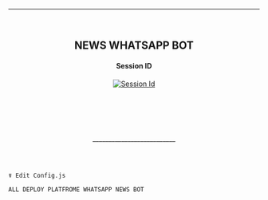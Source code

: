<br><br>

---
<br>

<h2 align="center">NEWS WHATSAPP BOT
</h2>
 
<h4 align="center"> Session ID
</h4>

</p> 
<p align="center" >
<a href='https://pair-web-public.koyeb.app/' target="_blank"><img alt='Session Id' src='https://img.shields.io/badge/Session Id100000?style=for-the-badge&logo=scan&logoColor=white&labelColor=black&color=black'/></a>
<p align="center" >
    <br>
</p>
<br>
<p align="center" >
    <br>
    __________________________
    <br>
</p>
</details>

<br>

```

☤ Edit Config.js

ALL DEPLOY PLATFROME WHATSAPP NEWS BOT
```

